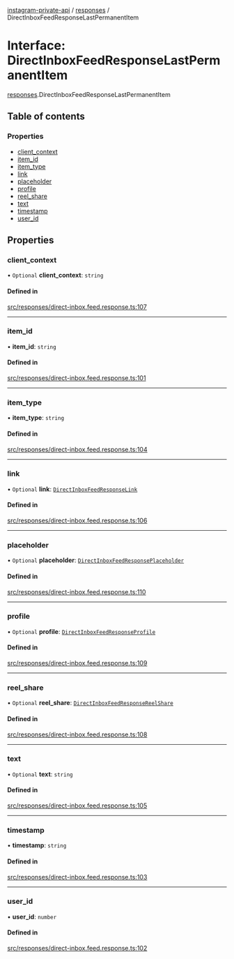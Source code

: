 [instagram-private-api](../../README.md) / [responses](../../modules/responses.md) / DirectInboxFeedResponseLastPermanentItem

# Interface: DirectInboxFeedResponseLastPermanentItem

[responses](../../modules/responses.md).DirectInboxFeedResponseLastPermanentItem

## Table of contents

### Properties

- [client\_context](DirectInboxFeedResponseLastPermanentItem.md#client_context)
- [item\_id](DirectInboxFeedResponseLastPermanentItem.md#item_id)
- [item\_type](DirectInboxFeedResponseLastPermanentItem.md#item_type)
- [link](DirectInboxFeedResponseLastPermanentItem.md#link)
- [placeholder](DirectInboxFeedResponseLastPermanentItem.md#placeholder)
- [profile](DirectInboxFeedResponseLastPermanentItem.md#profile)
- [reel\_share](DirectInboxFeedResponseLastPermanentItem.md#reel_share)
- [text](DirectInboxFeedResponseLastPermanentItem.md#text)
- [timestamp](DirectInboxFeedResponseLastPermanentItem.md#timestamp)
- [user\_id](DirectInboxFeedResponseLastPermanentItem.md#user_id)

## Properties

### client\_context

• `Optional` **client\_context**: `string`

#### Defined in

[src/responses/direct-inbox.feed.response.ts:107](https://github.com/Nerixyz/instagram-private-api/blob/4971f34/src/responses/direct-inbox.feed.response.ts#L107)

___

### item\_id

• **item\_id**: `string`

#### Defined in

[src/responses/direct-inbox.feed.response.ts:101](https://github.com/Nerixyz/instagram-private-api/blob/4971f34/src/responses/direct-inbox.feed.response.ts#L101)

___

### item\_type

• **item\_type**: `string`

#### Defined in

[src/responses/direct-inbox.feed.response.ts:104](https://github.com/Nerixyz/instagram-private-api/blob/4971f34/src/responses/direct-inbox.feed.response.ts#L104)

___

### link

• `Optional` **link**: [`DirectInboxFeedResponseLink`](DirectInboxFeedResponseLink.md)

#### Defined in

[src/responses/direct-inbox.feed.response.ts:106](https://github.com/Nerixyz/instagram-private-api/blob/4971f34/src/responses/direct-inbox.feed.response.ts#L106)

___

### placeholder

• `Optional` **placeholder**: [`DirectInboxFeedResponsePlaceholder`](DirectInboxFeedResponsePlaceholder.md)

#### Defined in

[src/responses/direct-inbox.feed.response.ts:110](https://github.com/Nerixyz/instagram-private-api/blob/4971f34/src/responses/direct-inbox.feed.response.ts#L110)

___

### profile

• `Optional` **profile**: [`DirectInboxFeedResponseProfile`](DirectInboxFeedResponseProfile.md)

#### Defined in

[src/responses/direct-inbox.feed.response.ts:109](https://github.com/Nerixyz/instagram-private-api/blob/4971f34/src/responses/direct-inbox.feed.response.ts#L109)

___

### reel\_share

• `Optional` **reel\_share**: [`DirectInboxFeedResponseReelShare`](DirectInboxFeedResponseReelShare.md)

#### Defined in

[src/responses/direct-inbox.feed.response.ts:108](https://github.com/Nerixyz/instagram-private-api/blob/4971f34/src/responses/direct-inbox.feed.response.ts#L108)

___

### text

• `Optional` **text**: `string`

#### Defined in

[src/responses/direct-inbox.feed.response.ts:105](https://github.com/Nerixyz/instagram-private-api/blob/4971f34/src/responses/direct-inbox.feed.response.ts#L105)

___

### timestamp

• **timestamp**: `string`

#### Defined in

[src/responses/direct-inbox.feed.response.ts:103](https://github.com/Nerixyz/instagram-private-api/blob/4971f34/src/responses/direct-inbox.feed.response.ts#L103)

___

### user\_id

• **user\_id**: `number`

#### Defined in

[src/responses/direct-inbox.feed.response.ts:102](https://github.com/Nerixyz/instagram-private-api/blob/4971f34/src/responses/direct-inbox.feed.response.ts#L102)
